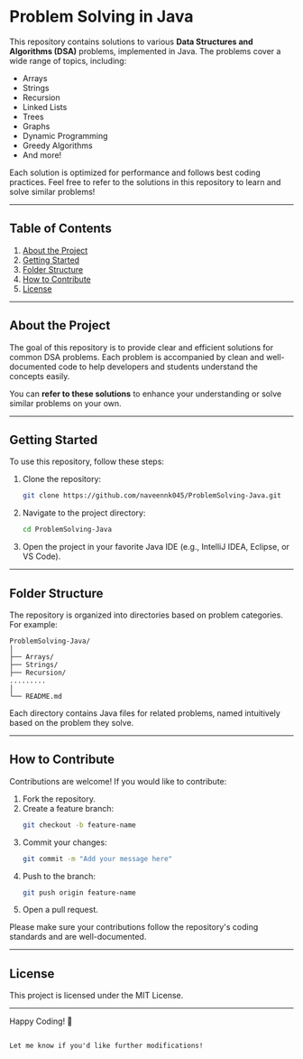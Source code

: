 # Problem Solving in Java

This repository contains solutions to various **Data Structures and Algorithms (DSA)** problems, implemented in Java. The problems cover a wide range of topics, including:

- Arrays
- Strings
- Recursion
- Linked Lists
- Trees
- Graphs
- Dynamic Programming
- Greedy Algorithms
- And more!

Each solution is optimized for performance and follows best coding practices. Feel free to refer to the solutions in this repository to learn and solve similar problems!

---

## Table of Contents

1. [About the Project](#about-the-project)
2. [Getting Started](#getting-started)
3. [Folder Structure](#folder-structure)
4. [How to Contribute](#how-to-contribute)
5. [License](#license)

---

## About the Project

The goal of this repository is to provide clear and efficient solutions for common DSA problems. Each problem is accompanied by clean and well-documented code to help developers and students understand the concepts easily.

You can **refer to these solutions** to enhance your understanding or solve similar problems on your own.

---

## Getting Started

To use this repository, follow these steps:

1. Clone the repository:
   ```bash
   git clone https://github.com/naveennk045/ProblemSolving-Java.git
   ```
2. Navigate to the project directory:
   ```bash
   cd ProblemSolving-Java
   ```
3. Open the project in your favorite Java IDE (e.g., IntelliJ IDEA, Eclipse, or VS Code).

---

## Folder Structure

The repository is organized into directories based on problem categories. For example:

```
ProblemSolving-Java/
│
├── Arrays/
├── Strings/
├── Recursion/
.........
│
└── README.md
```

Each directory contains Java files for related problems, named intuitively based on the problem they solve.

---

## How to Contribute

Contributions are welcome! If you would like to contribute:

1. Fork the repository.
2. Create a feature branch:
   ```bash
   git checkout -b feature-name
   ```
3. Commit your changes:
   ```bash
   git commit -m "Add your message here"
   ```
4. Push to the branch:
   ```bash
   git push origin feature-name
   ```
5. Open a pull request.

Please make sure your contributions follow the repository's coding standards and are well-documented.

---

## License

This project is licensed under the MIT License.

---

Happy Coding! 🚀
```

Let me know if you'd like further modifications!